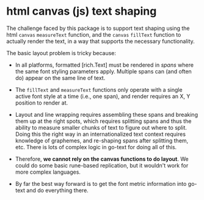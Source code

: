 # html canvas (js) text shaping

The challenge faced by this package is to support text shaping using the html `canvas` `measureText` function, and the `canvas` `fillText` function to actually render the text, in a way that supports the necessary functionality.

The basic layout problem is tricky because:

* In all platforms, formatted [rich.Text] must be rendered in _spans_ where the same font styling parameters apply. Multiple spans can (and often do) appear on the same line of text.

* The `fillText` and `measureText` functions only operate with a single active font style at a time (i.e., one span), and render requires an X, Y position to render at.

* Layout and line wrapping requires assembling these spans and breaking them up at the right spots, which requires splitting spans and thus the ability to measure smaller chunks of text to figure out where to split. Doing this the right way in an internationalized text context requires knowledge of graphemes, and re-shaping spans after splitting them, etc. There is lots of complex logic in go-text for doing all of this.

* Therefore, **we cannot rely on the canvas functions to do layout**. We could do some basic rune-based replication, but it wouldn't work for more complex languages.

* By far the best way forward is to get the font metric information into go-text and do everything there.

